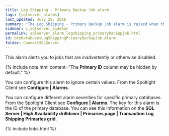 ```yaml
---
title: Log Shipping - Primary Backup Job alarm
tags: [sqlserver_alarms]
last_updated: July 29, 2016
summary: "The Log Shipping - Primary Backup Job alarm is raised when the backup job on the primary database is not enabled."
sidebar: c_sqlserver_sidebar
permalink: sqlserver_alarm_logshipping_primarybackupjob.html
id: btnDatabasesLogShippingPrimaryBackupJob.Alarm
folder: ConnectSQLServer
---
```




This alarm alerts you to jobs that are inadvertently or otherwise disabled.

{% include note.html content="The **Primary ID** column may be hidden by default." %}

You can configure this alarm to ignore certain values. From the Spoltight Client see **Configure \| Alarms**.

You can configure different alarm severities for specific primary databases. From the Spoltight Client see **Configure \| Alarms**. The key for this alarm is the ID of the primary database. You can see this information on the **SQL Server \| High Availability drilldown \| Primaries page \| Transaction Log Shipping Primaries grid**.

{% include links.html %}
